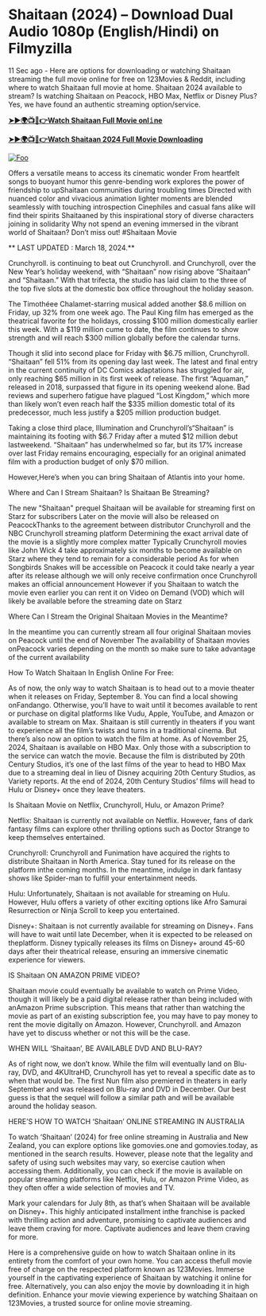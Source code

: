 # Shaitaan (2024) – Download Dual Audio 1080p (English/Hindi) on Filmyzilla

11 Sec ago - Here are options for downloading or watching Shaitaan streaming the full movie online for free on 123Movies & Reddit, including where to watch Shaitaan full movie at home. Shaitaan 2024 available to stream? Is watching Shaitaan on Peacock, HBO Max, Netflix or Disney Plus? Yes, we have found an authentic streaming option/service.


[**➤►🌍📺📱👉Watch Shaitaan Full Movie onl𝚒ne**](https://bit.ly/Most-popular-Movies)

[**➤►🌍📺📱👉Watch Shaitaan 2024 Full Movie Downloading**](https://bit.ly/Most-popular-Movies)

[![Foo](https://static.wixstatic.com/media/b249f9_adac8f70fb3f45b88691696c77de18f3~mv2.gif)](https://bit.ly/Most-popular-Movies)


Offers a versatile means to access its cinematic wonder From heartfelt songs to buoyant humor this genre-bending work explores the power of friendship to upShaitaan communities during troubling times Directed with nuanced color and vivacious animation lighter moments are blended seamlessly with touching introspection Cinephiles and casual fans alike will find their spirits Shaitaaned by this inspirational story of diverse characters joining in solidarity Why not spend an evening immersed in the vibrant world of Shaitaan? Don’t miss out! #Shaitaan Movie

** LAST UPDATED : March 18, 2024.**

Crunchyroll. is continuing to beat out Crunchyroll. and Crunchyroll, over the New Year’s holiday weekend, with “Shaitaan” now rising above “Shaitaan” and “Shaitaan.” With that trifecta, the studio has laid claim to the three of the top five slots at the domestic box office throughout the holiday season.

The Timothéee Chalamet-starring musical added another $8.6 million on Friday, up 32% from one week ago. The Paul King film has emerged as the theatrical favorite for the holidays, crossing $100 million domestically earlier this week. With a $119 million cume to date, the film continues to show strength and will reach $300 million globally before the calendar turns.

Though it slid into second place for Friday with $6.75 million, Crunchyroll. “Shaitaan” fell 51% from its opening day last week. The latest and final entry in the current continuity of DC Comics adaptations has struggled for air, only reaching $65 million in its first week of release. The first “Aquaman,” released in 2018, surpassed that figure in its opening weekend alone. Bad reviews and superhero fatigue have plagued “Lost Kingdom,” which more than likely won’t even reach half the $335 million domestic total of its predecessor, much less justify a $205 million production budget.

Taking a close third place, Illumination and Crunchyroll’s“Shaitaan” is maintaining its footing with $6.7 Friday after a muted $12 million debut lastweekend. “Shaitaan” has underwhelmed so far, but its 17% increase over last Friday remains encouraging, especially for an original animated film with a production budget of only $70 million.

However,Here’s when you can bring Shaitaan of Atlantis into your home.

Where and Can I Stream Shaitaan? Is Shaitaan Be Streaming?

The new "Shaitaan" prequel Shaitaan will be available for streaming first on Starz for subscribers Later on the movie will also be released on PeacockThanks to the agreement between distributor Crunchyroll and the NBC Crunchyroll streaming platform Determining the exact arrival date of the movie is a slightly more complex matter Typically Crunchyroll movies like John Wick 4 take approximately six months to become available on Starz where they tend to remain for a considerable period As for when Songbirds Snakes will be accessible on Peacock it could take nearly a year after its release although we will only receive confirmation once Crunchyroll makes an official announcement However if you Shaitaan to watch the movie even earlier you can rent it on Video on Demand (VOD) which will likely be available before the streaming date on Starz

Where Can I Stream the Original Shaitaan Movies in the Meantime?

In the meantime you can currently stream all four original Shaitaan movies on Peacock until the end of November The availability of Shaitaan movies onPeacock varies depending on the month so make sure to take advantage of the current availability

How To Watch Shaitaan In English Online For Free:

As of now, the only way to watch Shaitaan is to head out to a movie theater when it releases on Friday, September 8. You can find a local showing onFandango. Otherwise, you’ll have to wait until it becomes available to rent or purchase on digital platforms like Vudu, Apple, YouTube, and Amazon or available to stream on Max. Shaitaan is still currently in theaters if you want to experience all the film’s twists and turns in a traditional cinema. But there’s also now an option to watch the film at home. As of November 25, 2024, Shaitaan is available on HBO Max. Only those with a subscription to the service can watch the movie. Because the film is distributed by 20th Century Studios, it’s one of the last films of the year to head to HBO Max due to a streaming deal in lieu of Disney acquiring 20th Century Studios, as Variety reports. At the end of 2024, 20th Century Studios’ films will head to Hulu or Disney+ once they leave theaters.

Is Shaitaan Movie on Netflix, Crunchyroll, Hulu, or Amazon Prime?

Netflix: Shaitaan is currently not available on Netflix. However, fans of dark fantasy films can explore other thrilling options such as Doctor Strange to keep themselves entertained.

Crunchyroll: Crunchyroll and Funimation have acquired the rights to distribute Shaitaan in North America. Stay tuned for its release on the platform inthe coming months. In the meantime, indulge in dark fantasy shows like Spider-man to fulfill your entertainment needs.

Hulu: Unfortunately, Shaitaan is not available for streaming on Hulu. However, Hulu offers a variety of other exciting options like Afro Samurai Resurrection or Ninja Scroll to keep you entertained.

Disney+: Shaitaan is not currently available for streaming on Disney+. Fans will have to wait until late December, when it is expected to be released on theplatform. Disney typically releases its films on Disney+ around 45-60 days after their theatrical release, ensuring an immersive cinematic experience for viewers.

IS Shaitaan ON AMAZON PRIME VIDEO?

Shaitaan movie could eventually be available to watch on Prime Video, though it will likely be a paid digital release rather than being included with anAmazon Prime subscription. This means that rather than watching the movie as part of an existing subscription fee, you may have to pay money to rent the movie digitally on Amazon. However, Crunchyroll. and Amazon have yet to discuss whether or not this will be the case.

WHEN WILL ‘Shaitaan’, BE AVAILABLE DVD AND BLU-RAY?

As of right now, we don’t know. While the film will eventually land on Blu-ray, DVD, and 4KUltraHD, Crunchyroll has yet to reveal a specific date as to when that would be. The first Nun film also premiered in theaters in early September and was released on Blu-ray and DVD in December. Our best guess is that the sequel will follow a similar path and will be available around the holiday season.

HERE’S HOW TO WATCH ‘Shaitaan’ ONLINE STREAMING IN AUSTRALIA

To watch ‘Shaitaan’ (2024) for free online streaming in Australia and New Zealand, you can explore options like gomovies.one and gomovies.today, as mentioned in the search results. However, please note that the legality and safety of using such websites may vary, so exercise caution when accessing them. Additionally, you can check if the movie is available on popular streaming platforms like Netflix, Hulu, or Amazon Prime Video, as they often offer a wide selection of movies and TV.

Mark your calendars for July 8th, as that’s when Shaitaan will be available on Disney+. This highly anticipated installment inthe franchise is packed with thrilling action and adventure, promising to captivate audiences and leave them craving for more. Captivate audiences and leave them craving for more.

Here is a comprehensive guide on how to watch Shaitaan online in its entirety from the comfort of your own home. You can access thefull movie free of charge on the respected platform known as 123Movies. Immerse yourself in the captivating experience of Shaitaan by watching it online for free. Alternatively, you can also enjoy the movie by downloading it in high definition. Enhance your movie viewing experience by watching Shaitaan on 123Movies, a trusted source for online movie streaming.
